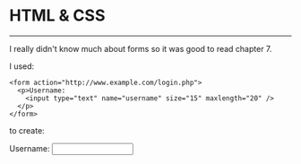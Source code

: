 HTML & CSS
====================
-----

I really didn't know much about forms so it was good to read chapter 7.

I used:

    <form action="http://www.example.com/login.php"> 
      <p>Username:
        <input type="text" name="username" size="15" maxlength="20" />
      </p> 
    </form>

      
to create:

<form action="http://www.example.com/login.php"> 
  <p>Username:
    <input type="text" name="username" size="15"
      maxlength="30" />
  </p> 
</form>
